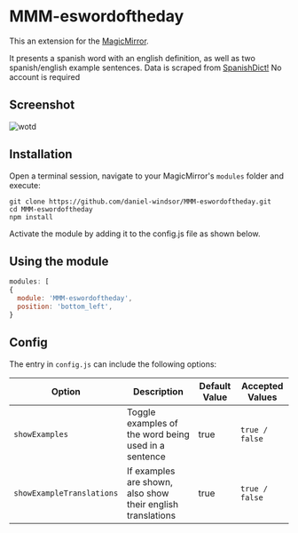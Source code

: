 # MMM-eswordoftheday

This an extension for the [MagicMirror](https://github.com/MichMich/MagicMirror).

It presents a spanish word with an english definition, as well as two spanish/english example sentences.  Data is scraped from [SpanishDict!](https://www.spanishdict.com/wordoftheday)  No account is required

## Screenshot
![wotd](https://user-images.githubusercontent.com/57517624/119223669-c876bc80-bb4e-11eb-94d3-d0f9dab0e30f.png)


## Installation
Open a terminal session, navigate to your MagicMirror's `modules` folder and execute:
````
git clone https://github.com/daniel-windsor/MMM-eswordoftheday.git
cd MMM-eswordoftheday
npm install
````

Activate the module by adding it to the config.js file as shown below.

## Using the module
````javascript
modules: [
{
  module: 'MMM-eswordoftheday',
  position: 'bottom_left',
}
````

## Config
The entry in `config.js` can include the following options:

|Option|Description|Default Value|Accepted Values|
|---|---|---|---|
|`showExamples`|Toggle examples of the word being used in a sentence|true|`true / false`|
|`showExampleTranslations`|If examples are shown, also show their english translations|true|`true / false`|

